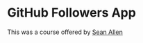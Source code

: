 # GitHub Followers App

This was a course offered by [Sean Allen](https://seanallen.teachable.com/)
